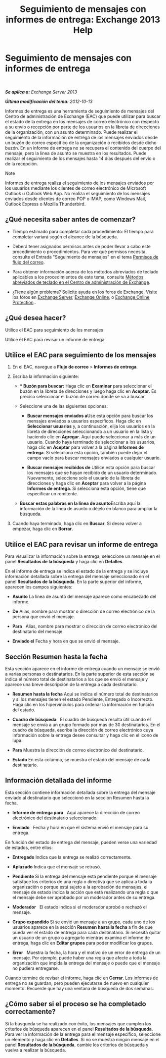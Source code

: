 ﻿---
title: 'Seguimiento de mensajes con informes de entrega: Exchange 2013 Help'
TOCTitle: Seguimiento de mensajes con informes de entrega
ms:assetid: a14e4e62-08ca-4a7b-92e1-d39fe3e0a9e5
ms:mtpsurl: https://technet.microsoft.com/es-es/library/JJ150554(v=EXCHG.150)
ms:contentKeyID: 48268499
ms.date: 04/23/2018
mtps_version: v=EXCHG.150
ms.translationtype: HT
---

# Seguimiento de mensajes con informes de entrega

 

_**Se aplica a:** Exchange Server 2013_

_**Última modificación del tema:** 2012-10-13_

Informes de entrega es una herramienta de seguimiento de mensajes del Centro de administración de Exchange (EAC) que puede utilizar para buscar el estado de la entrega en los mensajes de correo electrónico con respecto a su envío o recepción por parte de los usuarios en la libreta de direcciones de la organización, con un asunto determinado. Puede realizar el seguimiento de la información de entrega de los mensajes enviados desde un buzón de correo específico de la organización o recibidos desde dicho buzón. En un informe de entrega no se recupera el contenido del cuerpo del mensaje, pero la línea de asunto se muestra en los resultados. Puede realizar el seguimiento de los mensajes hasta 14 días después del envío o de la recepción.


> [!NOTE]
> Informes de entrega realiza el seguimiento de los mensajes enviados por los usuarios mediante los clientes de correo electrónico de Microsoft Outlook u Outlook Web App. No realiza el seguimiento de los mensajes enviados desde clientes de correo POP o IMAP, como Windows Mail, Outlook Express o Mozilla Thunderbird.



## ¿Qué necesita saber antes de comenzar?

  - Tiempo estimado para completar cada procedimiento: El tiempo para completar variará según el alcance de la búsqueda.

  - Deberá tener asignados permisos antes de poder llevar a cabo este procedimiento o procedimientos. Para ver qué permisos necesita, consulte el Entrada "Seguimiento de mensajes" en el tema [Permisos de flujo del correo](mail-flow-permissions-exchange-2013-help.md).

  - Para obtener información acerca de los métodos abreviados de teclado aplicables a los procedimientos de este tema, consulte [Métodos abreviados de teclado en el Centro de administración de Exchange](keyboard-shortcuts-in-the-exchange-admin-center-exchange-online-protection-help.md).

  - ¿Tiene algún problema? Solicite ayuda en los foros de Exchange. Visite los foros en [Exchange Server](https://go.microsoft.com/fwlink/p/?linkid=60612), [Exchange Online](https://go.microsoft.com/fwlink/p/?linkid=267542), o [Exchange Online Protection](https://go.microsoft.com/fwlink/p/?linkid=285351)..

## ¿Qué desea hacer?

Utilice el EAC para seguimiento de los mensajes

Utilice el EAC para revisar un informe de entrega

## Utilice el EAC para seguimiento de los mensajes

1.  En el EAC, navegue a **Flujo de correo** \> **Informes de entrega**.

2.  Escriba la información siguiente:
    
      - **\* Buzón para buscar:**  Haga clic en **Examinar** para seleccionar el buzón en la libreta de direcciones y luego haga clic en **Aceptar**. Es preciso seleccionar el buzón de correo donde se va a buscar.
    
      - Seleccione una de las siguientes opciones:
        
          - **Buscar mensajes enviados a**Use esta opción para buscar los mensajes enviados a usuarios específicos. Haga clic en **Seleccionar usuarios** y, a continuación, elija los usuarios en la libreta de direcciones seleccionando a un usuario en la lista y haciendo clic en **Agregar**. Aquí puede seleccionar a más de un usuario. Cuando haya terminado de seleccionar a los usuarios, haga clic en **Aceptar** para volver a la página **Informes de entrega**. Si selecciona esta opción, también puede dejar el campo vacío para buscar mensajes enviados a cualquier usuario.
        
          - **Buscar mensajes recibidos de** Utilice esta opción para buscar los mensajes que se hayan recibido de un usuario determinado. Nuevamente, seleccione solo el usuario de la libreta de direcciones y haga clic en **Aceptar** para volver a la página **Informes de entrega**. Si selecciona esta opción, tiene que especificar un remitente.
    
      - **Buscar estas palabras en la línea de asunto**Escriba aquí la información de la línea de asunto o déjelo en blanco para ampliar la búsqueda.

3.  Cuando haya terminado, haga clic en **Buscar**. Si desea volver a empezar, haga clic en **Borrar**.

## Utilice el EAC para revisar un informe de entrega

Para visualizar la información sobre la entrega, seleccione un mensaje en el panel **Resultados de la búsqueda** y haga clic en **Detalles**.

En el informe de entrega se indica el estado de la entrega y se incluye información detallada sobre la entrega del mensaje seleccionado en el panel **Resultados de la búsqueda**. En la parte superior del informe, aparecen los campos siguientes:

  - **Asunto** La línea de asunto del mensaje aparece como encabezado del informe.

  - **De** Alias, nombre para mostrar o dirección de correo electrónico de la persona que envió el mensaje.

  - **Para**   Alias, nombre para mostrar o dirección de correo electrónico del destinatario del mensaje.

  - **Enviado el** Fecha y hora en que se envió el mensaje.

## Sección Resumen hasta la fecha

Esta sección aparece en el informe de entrega cuando un mensaje se envió a varias personas o destinatarios. En la parte superior de esta sección se indica el número total de destinatarios a los que se envió el mensaje y aparece una breve descripción de la entrega a cada destinatario.

  - **Resumen hasta la fecha** Aquí se indica el número total de destinatarios y si los mensajes tienen el estado Pendiente, Entregado o Incorrecto. Haga clic en los hipervínculos para ordenar la información en función del estado.

  - **Cuadro de búsqueda**   El cuadro de búsqueda resulta útil cuando el mensaje se envía a un grupo formado por más de 30 destinatarios. En el cuadro de búsqueda, escriba la dirección de correo electrónico cuya información sobre la entrega desee consultar y haga clic en el icono de lupa.

  - **Para** Muestra la dirección de correo electrónico del destinatario.

  - **Estado** En esta columna, se muestra el estado del mensaje de cada destinatario.

## Información detallada del informe

Esta sección contiene información detallada sobre la entrega del mensaje enviado al destinatario que seleccionó en la sección Resumen hasta la fecha.

  - **Informe de entrega para**   Aquí aparece la dirección de correo electrónico del destinatario seleccionado.

  - **Enviado**   Fecha y hora en que el sistema envió el mensaje para su entrega.

En función del estado de entrega del mensaje, pueden verse una variedad de estados, entre ellos:

  - **Entregado** Indica que la entrega se realizó correctamente.

  - **Aplazado** Indica que el mensaje se retrasó.

  - **Pendiente** Si la entrega del mensaje está pendiente porque el mensaje satisface los criterios de una regla o directiva que se aplica a toda la organización o porque está sujeto a la aprobación de mensajes, el mensaje de estado indica la acción que está realizando una regla o que el mensaje debe ser aprobado por un moderador antes de su entrega.

  - **Moderador**   El estado indica si el moderador aprobó o rechazó el mensaje.

  - **Grupo expandido** Si se envió un mensaje a un grupo, cada uno de los usuarios aparece en la sección **Resumen hasta la fecha** a fin de que pueda ver el estado de entrega para cada destinatario. Si necesita quitar un usuario de un grupo o agregarlo mientras examina el informe de entrega, haga clic en **Editar grupos** para poder modificar los grupos.

  - **Error**   Muestra la fecha, la hora y el motivo de un error de entrega de un mensaje. Por ejemplo, puede haber una regla que afecte a toda la organización que impida la entrega del mensaje o puede que el mensaje no pudiera entregarse.

Cuando termine de revisar el informe, haga clic en **Cerrar**. Los informes de entrega no se guardan, pero pueden ejecutarse de nuevo en cualquier momento. Recuerde que hay una ventana de búsqueda de dos semanas.

## ¿Cómo saber si el proceso se ha completado correctamente?

Si la búsqueda se ha realizado con éxito, los mensajes que cumplen los criterios de búsqueda aparecen en el panel **Resultados de la búsqueda**. Para ver la información de la entrega para el mensaje específico, seleccione un elemento y haga clic en **Detalles**. Si no se muestra ningún mensaje en el panel **Resultados de la búsqueda**, cambie los criterios de búsqueda y vuelva a realizar la búsqueda.

